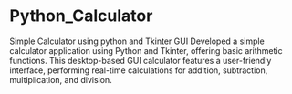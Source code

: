 # Python_Calculator
Simple Calculator using python and Tkinter GUI
Developed a simple calculator application using Python and Tkinter, offering basic arithmetic functions. 
This desktop-based GUI calculator features a user-friendly interface, performing real-time calculations for addition, subtraction, multiplication, and division.

